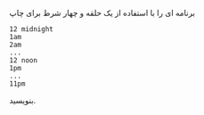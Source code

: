برنامه ای را با استفاده از یک حلقه و چهار شرط برای چاپ
````
12 midnight
1am
2am
...
12 noon
1pm
...
11pm
````
بنویسید.
